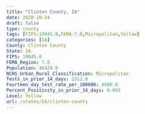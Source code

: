 ```yaml
---
title: "Clinton County, IA"
date: 2020-10-24
draft: false
type: county
tags: [FIPS:19045.0,FEMA:7.0,Micropolitan,Yellow]
categories: [IA]
County: Clinton County
State: IA
FIPS: 19045.0
FEMA_Region: 7.0
Population: 46429.0
NCHS_Urban_Rural_Classification: Micropolitan
Tests_in_prior_14_days: 2312.0
Fourteen_day_test_rate_per_100000: 4980.0
Percent_Positivity_in_prior_14_days: 0.083
Level: Yellow
url: /states/IA/clinton-county
---
```



